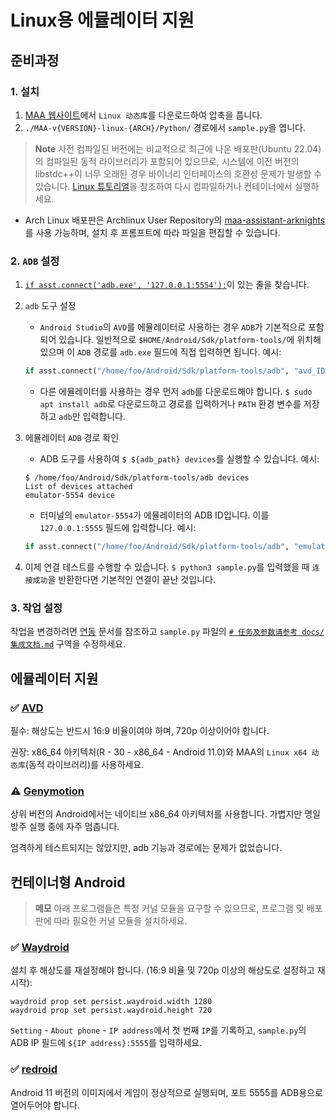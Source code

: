# Linux용 에뮬레이터 지원

## 준비과정

### 1. 설치

1. [MAA 웹사이트](https://maa.plus/)에서 `Linux 动态库`를 다운로드하여 압축을 풉니다.
2. `./MAA-v{VERSION}-linux-{ARCH}/Python/` 경로에서 `sample.py`을 엽니다.

> **Note**
> 사전 컴파일된 버전에는 비교적으로 최근에 나온 배포판(Ubuntu 22.04)의 컴파일된 동적 라이브러리가 포함되어 있으므로, 시스템에 이전 버전의 libstdc++이 너무 오래된 경우 바이너리 인터페이스의 호환성 문제가 발생할 수 있습니다.
> [Linux 튜토리얼](./2.1-Linux_튜토리얼.md)을 참조하여 다시 컴파일하거나 컨테이너에서 실행하세요.

- Arch Linux 배포판은 Archlinux User Repository의 [maa-assistant-arknights](https://aur.archlinux.org/packages/maa-assistant-arknights)를 사용 가능하며, 설치 후 프롬프트에 따라 파일을 편집할 수 있습니다.

### 2. `ADB` 설정

1. [`if asst.connect('adb.exe', '127.0.0.1:5554'):`](https://github.com/MaaAssistantArknights/MaaAssistantArknights/blob/722f0ddd4765715199a5dc90ea1bec2940322344/src/Python/sample.py#L48)이 있는 줄을 찾습니다.
2. `adb` 도구 설정

   - `Android Studio`의 `AVD`를 에뮬레이터로 사용하는 경우 `ADB`가 기본적으로 포함되어 있습니다. 일반적으로 `$HOME/Android/Sdk/platform-tools/`에 위치해 있으며 이 `ADB` 경로를 `adb.exe` 필드에 직접 입력하면 됩니다. 예시:

   ```python
   if asst.connect("/home/foo/Android/Sdk/platform-tools/adb", "avd_ID"):
   ```

   - 다른 에뮬레이터를 사용하는 경우 먼저 `adb`를 다운로드해야 합니다. `$ sudo apt install adb`로 다운로드하고 경로를 입력하거나 `PATH` 환경 변수를 저장하고 `adb`만 입력합니다.
3. 에뮬레이터 `ADB` 경로 확인

   - ADB 도구를 사용하여 `$ ${adb_path} devices`를 실행할 수 있습니다. 예시:

   ```shell
   $ /home/foo/Android/Sdk/platform-tools/adb devices
   List of devices attached
   emulator-5554 device
   ```

   - 터미널의 `emulator-5554`가 에뮬레이터의 ADB ID입니다. 이를 `127.0.0.1:5555` 필드에 입력합니다. 예시:

   ```python
   if asst.connect("/home/foo/Android/Sdk/platform-tools/adb", "emulator-5554"):
   ```
4. 이제 연결 테스트를 수행할 수 있습니다. `$ python3 sample.py`를 입력했을 때 `连接成功`을 반환한다면 기본적인 연결이 끝난 것입니다.

### 3. 작업 설정

작업을 변경하려면 [연동](./3.1-연동.html#asstappendtask) 문서를 참조하고 `sample.py` 파일의 [`# 任务及参数请参考 docs/集成文档.md`](https://github.com/MaaAssistantArknights/MaaAssistantArknights/blob/722f0ddd4765715199a5dc90ea1bec2940322344/src/Python/sample.py#L54) 구역을 수정하세요.

## 에뮬레이터 지원

### ✅ [AVD](https://developer.android.com/studio/run/managing-avds?hl=ko)

필수: 해상도는 반드시 16:9 비율이여야 하며, 720p 이상이어야 합니다.

권장: x86\_64 아키텍처(R - 30 - x86\_64 - Android 11.0)와 MAA의 `Linux x64 动态库`(동적 라이브러리)를 사용하세요.

### ⚠️ [Genymotion](https://www.genymotion.com/)

상위 버전의 Android에서는 네이티브 x86\_64 아키텍처를 사용합니다. 가볍지만 명일방주 실행 중에 자주 멈춥니다.

엄격하게 테스트되지는 않았지만, adb 기능과 경로에는 문제가 없었습니다.

## 컨테이너형 Android

> **메모**
> 아래 프로그램들은 특정 커널 모듈을 요구할 수 있으므로, 프로그램 및 배포판에 따라 필요한 커널 모듈을 설치하세요.

### ✅ [Waydroid](https://waydro.id/)

설치 후 해상도를 재설정해야 합니다. (16:9 비율 및 720p 이상의 해상도로 설정하고 재시작):

```shell
waydroid prop set persist.waydroid.width 1280
waydroid prop set persist.waydroid.height 720
```

`Setting` - `About phone` - `IP address`에서 첫 번째 `IP`를 기록하고, `sample.py`의 ADB IP 필드에 `${IP address}:5555`를 입력하세요.

### ✅ [redroid](https://github.com/remote-android/redroid-doc)

Android 11 버전의 이미지에서 게임이 정상적으로 실행되며, 포트 5555를 ADB용으로 열어두어야 합니다.
